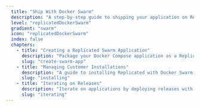 ```yaml
---
  title: "Ship With Docker Swarm"
  description: "A step-by-step guide to shipping your application on Replicated using Docker Swarm."
  level: "replicatedDockerSwarm"
  gradient: "swarm"
  icon: "replicatedDockerSwarm"
  index: false
  chapters:
    - title: "Creating a Replicated Swarm Application"
      description: "Package your Docker Compose application as a Replicated application"
      slug: "create-swarm-app"
    - title: "Managing Customer Installations"
      description: "A guide to installing Replicated with Docker Swarm for your customers"
      slug: "installing"
    - title: "Iterating on Releases"
      description: "Iterate on applications by deploying releases with new features"
      slug: "iterating"
---
```

